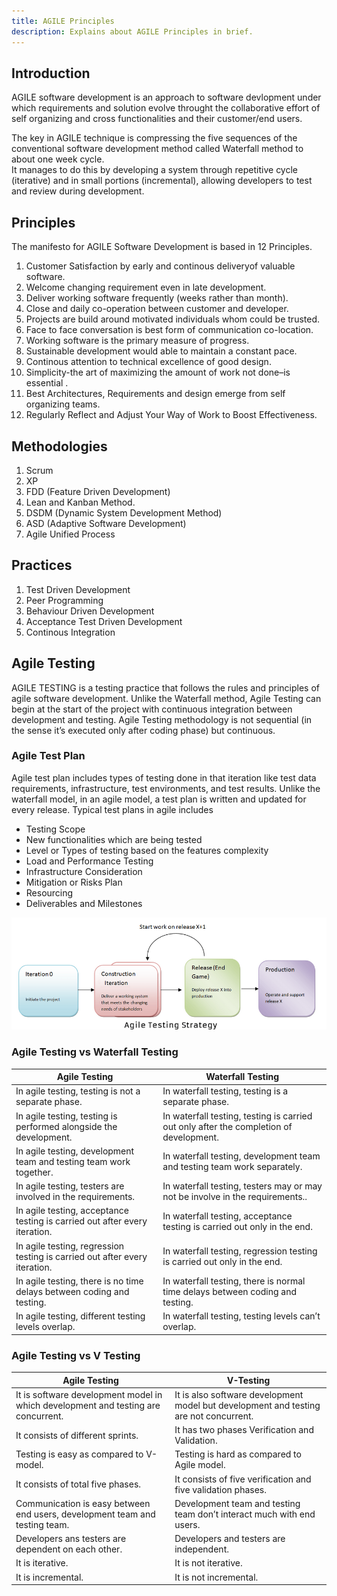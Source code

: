 ```yaml
---
title: AGILE Principles
description: Explains about AGILE Principles in brief.
---
```


## Introduction

AGILE software development is an approach to software devlopment under which requirements and solution evolve throught the collaborative effort of self organizing and cross functionalities and their customer/end users.

The key in AGILE technique is compressing the five sequences of the conventional software development method called Waterfall method to about one week cycle.  
It manages to do this by developing a system through repetitive cycle (iterative) and in small portions (incremental), allowing developers to test and review during development.

## Principles
The manifesto for AGILE Software Development is based in 12 Principles.

1. Customer Satisfaction by early and continous deliveryof valuable software.
2. Welcome changing requirement even in late development.
3. Deliver working software frequently (weeks rather than month).
4. Close and daily co-operation between customer and developer.
5. Projects are build around motivated individuals whom could be trusted. 
6. Face to face conversation is best form of communication co-location.
7. Working software is the primary measure of progress.
8. Sustainable development would able to maintain a constant pace.
9. Continous attention to technical excellence of good design.
10. Simplicity-the art of maximizing the amount of work not done–is essential .
11. Best Architectures, Requirements and design emerge from self organizing teams.
12. Regularly Reflect and Adjust Your Way of Work to Boost Effectiveness.


## Methodologies
1. Scrum
2. XP
3. FDD (Feature Driven Development)
4. Lean and Kanban Method.
5. DSDM (Dynamic System Development Method)
6. ASD (Adaptive Software Development)
7. Agile Unified Process

## Practices
1. Test Driven Development
2. Peer Programming
3. Behaviour Driven Development
4. Acceptance Test Driven Development
5. Continous Integration


## Agile Testing
AGILE TESTING is a testing practice that follows the rules and principles of agile software development. 
Unlike the Waterfall method, Agile Testing can begin at the start of the project with continuous integration between development and testing. 
Agile Testing methodology is not sequential (in the sense it’s executed only after coding phase) but continuous.

### Agile Test Plan

Agile test plan includes types of testing done in that iteration like test data requirements, infrastructure, test environments, and test results. Unlike the waterfall model, in an agile model, a test plan is written and updated for every release. Typical test plans in agile includes

- Testing Scope
- New functionalities which are being tested
- Level or Types of testing based on the features complexity
- Load and Performance Testing
- Infrastructure Consideration
- Mitigation or Risks Plan
- Resourcing
- Deliverables and Milestones

![Agile Testing Strategy](../assets/images/agile-testing-strategy.png)

### Agile Testing vs Waterfall Testing
| Agile Testing                                                              | Waterfall Testing                                                                      |
| -------------------------------------------------------------------------- | -------------------------------------------------------------------------------------- |
| In agile testing, testing is not a separate phase.                         | In waterfall testing, testing is a separate phase.                                     |
| In agile testing, testing is performed alongside the development.          | In waterfall testing, testing is carried out only after the completion of development. |
| In agile testing, development team and testing team work together.         | In waterfall testing, development team and testing team work separately.               |
| In agile testing, testers are involved in the requirements.                | In waterfall testing, testers may or may not be involve in the requirements..          |
| In agile testing, acceptance testing is carried out after every iteration. | In waterfall testing, acceptance testing is carried out only in the end.               |
| In agile testing, regression testing is carried out after every iteration. | In waterfall testing, regression testing is carried out only in the end.               |
| In agile testing, there is no time delays between coding and testing.      | In waterfall testing, there is normal time delays between coding and testing.          |
| In agile testing, different testing levels overlap.                        | In waterfall testing, testing levels can’t overlap.                                    |

### Agile Testing vs V Testing
| Agile Testing                                                                     | V-Testing                                                                             |
| --------------------------------------------------------------------------------- | ------------------------------------------------------------------------------------- |
| It is software development model in which development and testing are concurrent. | It is also software development model but development and testing are not concurrent. |
| It consists of different sprints.                                                 | It has two phases Verification and Validation.                                        |
| Testing is easy as compared to V-model.                                           | Testing is hard as compared to Agile model.                                           |
| It consists of total five phases.                                                 | It consists of five verification and five validation phases.                          |
| Communication is easy between end users, development team and testing team.       | Development team and testing team don’t interact much with end users.                 |
| Developers ans testers are dependent on each other.                               | Developers and testers are independent.                                               |
| It is iterative.                                                                  | It is not iterative.                                                                  |
| It is incremental.                                                                | It is not incremental.                                                                |
